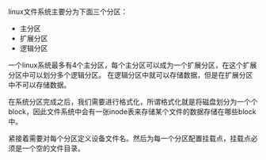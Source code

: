 linux文件系统主要分为下面三个分区：
- 主分区
- 扩展分区
- 逻辑分区

一个linux系统最多有4个主分区，每个主分区可以成为一个扩展分区，在这个扩展分区中可以划分多个逻辑分区。
在逻辑分区中就可以存储数据，但是在扩展分区中不可以存储数据。

在系统分区完成之后，我们需要进行格式化，所谓格式化就是将磁盘划分为一个个block，因此文件系统中会有一张inode表来存储某个文件的数据存储在哪些block中。

紧接着需要对每个分区定义设备文件名。然后为每一个分区配置挂载点，挂载点必须是一个空的文件目录。
